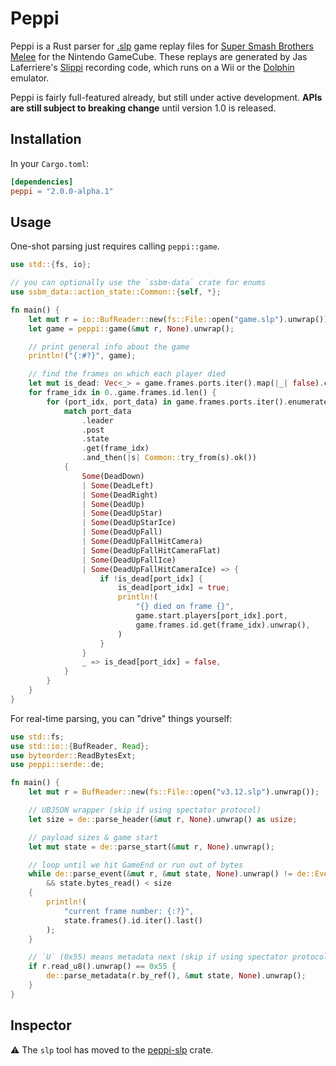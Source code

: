# Peppi

Peppi is a Rust parser for [.slp](https://github.com/project-slippi/slippi-wiki/blob/master/SPEC.md) game replay files for [Super Smash Brothers Melee](https://en.wikipedia.org/wiki/Super_Smash_Bros._Melee) for the Nintendo GameCube. These replays are generated by Jas Laferriere's [Slippi](https://github.com/JLaferri/project-slippi) recording code, which runs on a Wii or the [Dolphin](https://dolphin-emu.org/) emulator.

Peppi is fairly full-featured already, but still under active development. **APIs are still subject to breaking change** until version 1.0 is released.

## Installation

In your `Cargo.toml`:

```toml
[dependencies]
peppi = "2.0.0-alpha.1"
```

## Usage

One-shot parsing just requires calling `peppi::game`.

```rust
use std::{fs, io};

// you can optionally use the `ssbm-data` crate for enums
use ssbm_data::action_state::Common::{self, *};

fn main() {
    let mut r = io::BufReader::new(fs::File::open("game.slp").unwrap());
    let game = peppi::game(&mut r, None).unwrap();

    // print general info about the game
    println!("{:#?}", game);

    // find the frames on which each player died
    let mut is_dead: Vec<_> = game.frames.ports.iter().map(|_| false).collect();
    for frame_idx in 0..game.frames.id.len() {
        for (port_idx, port_data) in game.frames.ports.iter().enumerate() {
            match port_data
                .leader
                .post
                .state
                .get(frame_idx)
                .and_then(|s| Common::try_from(s).ok())
            {
                Some(DeadDown)
                | Some(DeadLeft)
                | Some(DeadRight)
                | Some(DeadUp)
                | Some(DeadUpStar)
                | Some(DeadUpStarIce)
                | Some(DeadUpFall)
                | Some(DeadUpFallHitCamera)
                | Some(DeadUpFallHitCameraFlat)
                | Some(DeadUpFallIce)
                | Some(DeadUpFallHitCameraIce) => {
                    if !is_dead[port_idx] {
                        is_dead[port_idx] = true;
                        println!(
                            "{} died on frame {}",
                            game.start.players[port_idx].port,
                            game.frames.id.get(frame_idx).unwrap(),
                        )
                    }
                }
                _ => is_dead[port_idx] = false,
            }
        }
    }
}
```

For real-time parsing, you can "drive" things yourself:

```rust
use std::fs;
use std::io::{BufReader, Read};
use byteorder::ReadBytesExt;
use peppi::serde::de;

fn main() {
    let mut r = BufReader::new(fs::File::open("v3.12.slp").unwrap());

    // UBJSON wrapper (skip if using spectator protocol)
    let size = de::parse_header(&mut r, None).unwrap() as usize;

    // payload sizes & game start
    let mut state = de::parse_start(&mut r, None).unwrap();

    // loop until we hit GameEnd or run out of bytes
    while de::parse_event(&mut r, &mut state, None).unwrap() != de::Event::GameEnd as u8
        && state.bytes_read() < size
    {
        println!(
            "current frame number: {:?}",
            state.frames().id.iter().last()
        );
    }

    // `U` (0x55) means metadata next (skip if using spectator protocol)
    if r.read_u8().unwrap() == 0x55 {
        de::parse_metadata(r.by_ref(), &mut state, None).unwrap();
    }
}
```

## Inspector

⚠ The `slp` tool has moved to the [peppi-slp](https://github.com/hohav/peppi-slp) crate.
